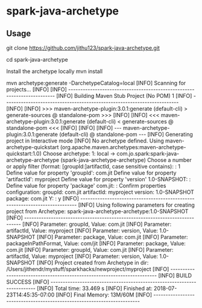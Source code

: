 # spark-java-archetype

## Usage

git clone https://github.com/jithu123/spark-java-archetype.git

cd spark-java-archetype

Install the archetype locally
mvn install


mvn archetype:generate -DarchetypeCatalog=local
[INFO] Scanning for projects...
[INFO]
[INFO] ------------------------------------------------------------------------
[INFO] Building Maven Stub Project (No POM) 1
[INFO] ------------------------------------------------------------------------
[INFO]
[INFO] >>> maven-archetype-plugin:3.0.1:generate (default-cli) > generate-sources @ standalone-pom >>>
[INFO]
[INFO] <<< maven-archetype-plugin:3.0.1:generate (default-cli) < generate-sources @ standalone-pom <<<
[INFO]
[INFO]
[INFO] --- maven-archetype-plugin:3.0.1:generate (default-cli) @ standalone-pom ---
[INFO] Generating project in Interactive mode
[INFO] No archetype defined. Using maven-archetype-quickstart (org.apache.maven.archetypes:maven-archetype-quickstart:1.0)
Choose archetype:
1: local -> com.jo.spark:spark-java-archetype-archetype (spark-java-archetype-archetype)
Choose a number or apply filter (format: [groupId:]artifactId, case sensitive contains): : 1
Define value for property 'groupId': com.jit
Define value for property 'artifactId': myproject
Define value for property 'version' 1.0-SNAPSHOT: :
Define value for property 'package' com.jit: :
Confirm properties configuration:
groupId: com.jit
artifactId: myproject
version: 1.0-SNAPSHOT
package: com.jit
 Y: : y
[INFO] ----------------------------------------------------------------------------
[INFO] Using following parameters for creating project from Archetype: spark-java-archetype-archetype:1.0-SNAPSHOT
[INFO] ----------------------------------------------------------------------------
[INFO] Parameter: groupId, Value: com.jit
[INFO] Parameter: artifactId, Value: myproject
[INFO] Parameter: version, Value: 1.0-SNAPSHOT
[INFO] Parameter: package, Value: com.jit
[INFO] Parameter: packageInPathFormat, Value: com/jit
[INFO] Parameter: package, Value: com.jit
[INFO] Parameter: groupId, Value: com.jit
[INFO] Parameter: artifactId, Value: myproject
[INFO] Parameter: version, Value: 1.0-SNAPSHOT
[INFO] Project created from Archetype in dir: /Users/jithendr/mystuff/sparkhacks/newproject/myproject
[INFO] ------------------------------------------------------------------------
[INFO] BUILD SUCCESS
[INFO] ------------------------------------------------------------------------
[INFO] Total time: 33.469 s
[INFO] Finished at: 2018-07-23T14:45:35-07:00
[INFO] Final Memory: 13M/60M
[INFO] ------------------------------------------------------------------------

